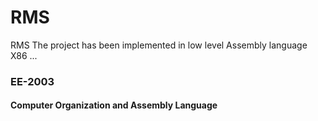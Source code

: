 # RMS
RMS The project has been implemented in low level Assembly language X86 ...




### EE-2003
#### Computer Organization and Assembly Language

